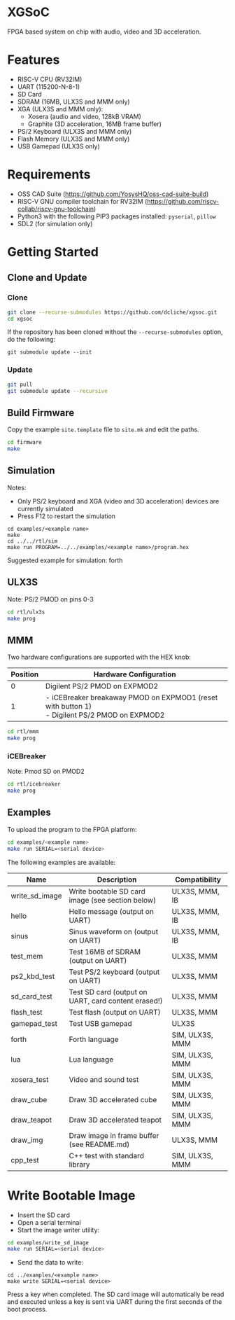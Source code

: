 # XGSoC 

FPGA based system on chip with audio, video and 3D acceleration.

# Features

- RISC-V CPU (RV32IM)
- UART (115200-N-8-1)
- SD Card
- SDRAM (16MB, ULX3S and MMM only)
- XGA (ULX3S and MMM only):
  - Xosera (audio and video, 128kB VRAM)
  - Graphite (3D acceleration, 16MB frame buffer)
- PS/2 Keyboard (ULX3S and MMM only)
- Flash Memory (ULX3S and MMM only)
- USB Gamepad (ULX3S only)

# Requirements

- OSS CAD Suite (https://github.com/YosysHQ/oss-cad-suite-build)
- RISC-V GNU compiler toolchain for RV32IM (https://github.com/riscv-collab/riscv-gnu-toolchain)
- Python3 with the following PIP3 packages installed: `pyserial`, `pillow`
- SDL2 (for simulation only)

# Getting Started

## Clone and Update

### Clone

```bash
git clone --recurse-submodules https://github.com/dcliche/xgsoc.git
cd xgsoc
```

If the repository has been cloned without the `--recurse-submodules` option, do the following:
```
git submodule update --init
```

### Update

```bash
git pull
git submodule update --recursive
```

## Build Firmware

Copy the example `site.template` file to `site.mk` and edit the paths.

```bash
cd firmware
make
```

## Simulation

Notes:
- Only PS/2 keyboard and XGA (video and 3D acceleration) devices are currently simulated
- Press F12 to restart the simulation

```
cd examples/<example name>
make
cd ../../rtl/sim
make run PROGRAM=../../examples/<example name>/program.hex
```

Suggested example for simulation: forth

## ULX3S

Note: PS/2 PMOD on pins 0-3

```bash
cd rtl/ulx3s
make prog
```

## MMM

Two hardware configurations are supported with the HEX knob:

| Position  | Hardware Configuration                                                        |
| --------- | -------------------------------------------------------------------------------
| 0         | Digilent PS/2 PMOD on EXPMOD2                                                 |
| 1         | - iCEBreaker breakaway PMOD on EXPMOD1 (reset with button 1)<br>- Digilent PS/2 PMOD on EXPMOD2 |

```bash
cd rtl/mmm
make prog
```

### iCEBreaker

Note: Pmod SD on PMOD2

```bash
cd rtl/icebreaker
make prog
```

## Examples

To upload the program to the FPGA platform:

```bash
cd examples/<example name>
make run SERIAL=<serial device>
```

The following examples are available:

| Name         | Description                                         | Compatibility    |
| -------------- | --------------------------------------------------- | ---------------- |
| write_sd_image | Write bootable SD card image (see section below)    | ULX3S, MMM, IB   |
| hello          | Hello message (output on UART)                      | ULX3S, MMM, IB   |
| sinus          | Sinus waveform on (output on UART)                  | ULX3S, MMM, IB   |
| test_mem       | Test 16MB of SDRAM (output on UART)                 | ULX3S, MMM       |
| ps2_kbd_test   | Test PS/2 keyboard (output on UART)                 | ULX3S, MMM       |
| sd_card_test   | Test SD card (output on UART, card content erased!) | ULX3S, MMM       |
| flash_test     | Test flash (output on UART)                         | ULX3S, MMM       |
| gamepad_test   | Test USB gamepad                                    | ULX3S            |
| forth          | Forth language                                      | SIM, ULX3S, MMM  |
| lua            | Lua language                                        | SIM, ULX3S, MMM  |
| xosera_test    | Video and sound test                                | SIM, ULX3S, MMM  |
| draw_cube      | Draw 3D accelerated cube                            | SIM, ULX3S, MMM  |
| draw_teapot    | Draw 3D accelerated teapot                          | SIM, ULX3S, MMM  |
| draw_img       | Draw image in frame buffer (see README.md)          | ULX3S, MMM       |
| cpp_test       | C++ test with standard library                      | SIM, ULX3S, MMM  |

# Write Bootable Image

- Insert the SD card
- Open a serial terminal
- Start the image writer utility:
```bash
cd examples/write_sd_image
make run SERIAL=<serial device>
```
- Send the data to write:
```
cd ../examples/<example name>
make write SERIAL=<serial device>
```
Press a key when completed. The SD card image will automatically be read and executed unless a key is sent via UART during the first seconds of the boot process.
